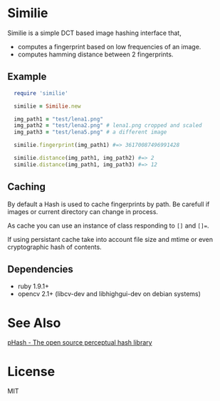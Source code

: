 # Similie

Similie is a simple DCT based image hashing interface that,

* computes a fingerprint based on low frequencies of an image.
* computes hamming distance between 2 fingerprints.

## Example

```ruby
  require 'similie'

  similie = Similie.new

  img_path1 = "test/lena1.png"
  img_path2 = "test/lena2.png" # lena1.png cropped and scaled
  img_path3 = "test/lena5.png" # a different image

  similie.fingerprint(img_path1) #=> 36170087496991428

  similie.distance(img_path1, img_path2) #=> 2
  similie.distance(img_path1, img_path3) #=> 12
```

## Caching

By default a Hash is used to cache fingerprints by path. Be carefull if images or current directory can change in process.

As cache you can use an instance of class responding to `[]` and `[]=`.

If using persistant cache take into account file size and mtime or even cryptographic hash of contents.

## Dependencies

* ruby 1.9.1+
* opencv 2.1+  (libcv-dev and libhighgui-dev on debian systems)

# See Also

[pHash - The open source perceptual hash library](http://www.phash.org/)

# License

MIT
